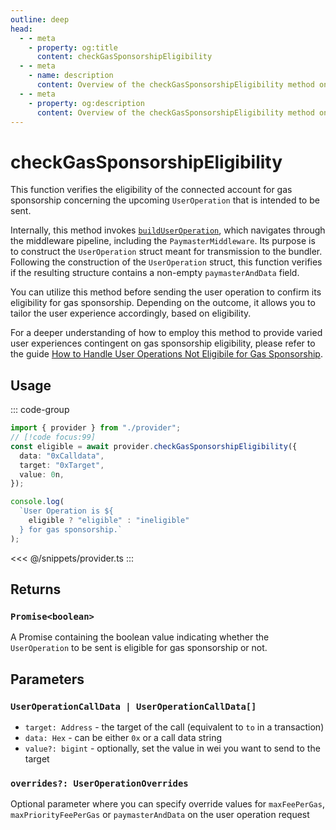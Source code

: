 ```yaml
---
outline: deep
head:
  - - meta
    - property: og:title
      content: checkGasSponsorshipEligibility
  - - meta
    - name: description
      content: Overview of the checkGasSponsorshipEligibility method on ISmartAccountProvider
  - - meta
    - property: og:description
      content: Overview of the checkGasSponsorshipEligibility method on ISmartAccountProvider
---
```


# checkGasSponsorshipEligibility

This function verifies the eligibility of the connected account for gas sponsorship concerning the upcoming `UserOperation` that is intended to be sent.

Internally, this method invokes [`buildUserOperation`](./buildUserOperation.md), which navigates through the middleware pipeline, including the `PaymasterMiddleware`. Its purpose is to construct the `UserOperation` struct meant for transmission to the bundler. Following the construction of the `UserOperation` struct, this function verifies if the resulting structure contains a non-empty `paymasterAndData` field.

You can utilize this method before sending the user operation to confirm its eligibility for gas sponsorship. Depending on the outcome, it allows you to tailor the user experience accordingly, based on eligibility.

For a deeper understanding of how to employ this method to provide varied user experiences contingent on gas sponsorship eligibility, please refer to the guide [How to Handle User Operations Not Eligibile for Gas Sponsorship](/guides/sponsoring-gas/gas-sponsorship-eligibility.md).

## Usage

::: code-group

```ts [example.ts]
import { provider } from "./provider";
// [!code focus:99]
const eligible = await provider.checkGasSponsorshipEligibility({
  data: "0xCalldata",
  target: "0xTarget",
  value: 0n,
});

console.log(
  `User Operation is ${
    eligible ? "eligible" : "ineligible"
  } for gas sponsorship.`
);
```

<<< @/snippets/provider.ts
:::

## Returns

### `Promise<boolean>`

A Promise containing the boolean value indicating whether the `UserOperation` to be sent is eligible for gas sponsorship or not.

## Parameters

### `UserOperationCallData | UserOperationCallData[]`

- `target: Address` - the target of the call (equivalent to `to` in a transaction)
- `data: Hex` - can be either `0x` or a call data string
- `value?: bigint` - optionally, set the value in wei you want to send to the target

### `overrides?: UserOperationOverrides`

Optional parameter where you can specify override values for `maxFeePerGas`, `maxPriorityFeePerGas` or `paymasterAndData` on the user operation request
